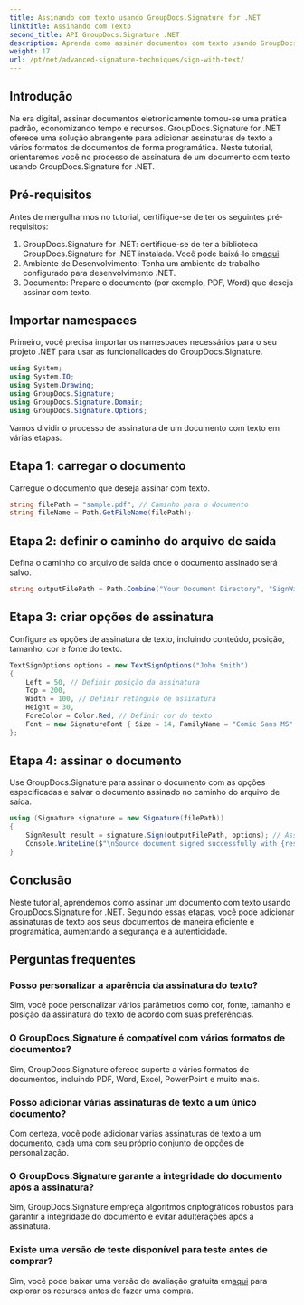 ```yaml
---
title: Assinando com texto usando GroupDocs.Signature for .NET
linktitle: Assinando com Texto
second_title: API GroupDocs.Signature .NET
description: Aprenda como assinar documentos com texto usando GroupDocs.Signature for .NET. Guia passo a passo para adicionar assinaturas de texto programaticamente.
weight: 17
url: /pt/net/advanced-signature-techniques/sign-with-text/
---
```

## Introdução
Na era digital, assinar documentos eletronicamente tornou-se uma prática padrão, economizando tempo e recursos. GroupDocs.Signature for .NET oferece uma solução abrangente para adicionar assinaturas de texto a vários formatos de documentos de forma programática. Neste tutorial, orientaremos você no processo de assinatura de um documento com texto usando GroupDocs.Signature for .NET.
## Pré-requisitos
Antes de mergulharmos no tutorial, certifique-se de ter os seguintes pré-requisitos:
1.  GroupDocs.Signature for .NET: certifique-se de ter a biblioteca GroupDocs.Signature for .NET instalada. Você pode baixá-lo em[aqui](https://releases.groupdocs.com/signature/net/).
2. Ambiente de Desenvolvimento: Tenha um ambiente de trabalho configurado para desenvolvimento .NET.
3. Documento: Prepare o documento (por exemplo, PDF, Word) que deseja assinar com texto.

## Importar namespaces
Primeiro, você precisa importar os namespaces necessários para o seu projeto .NET para usar as funcionalidades do GroupDocs.Signature.
```csharp
using System;
using System.IO;
using System.Drawing;
using GroupDocs.Signature;
using GroupDocs.Signature.Domain;
using GroupDocs.Signature.Options;
```

Vamos dividir o processo de assinatura de um documento com texto em várias etapas:
## Etapa 1: carregar o documento
Carregue o documento que deseja assinar com texto.
```csharp
string filePath = "sample.pdf"; // Caminho para o documento
string fileName = Path.GetFileName(filePath);
```
## Etapa 2: definir o caminho do arquivo de saída
Defina o caminho do arquivo de saída onde o documento assinado será salvo.
```csharp
string outputFilePath = Path.Combine("Your Document Directory", "SignWithText", fileName);
```
## Etapa 3: criar opções de assinatura
Configure as opções de assinatura de texto, incluindo conteúdo, posição, tamanho, cor e fonte do texto.
```csharp
TextSignOptions options = new TextSignOptions("John Smith")
{
    Left = 50, // Definir posição da assinatura
    Top = 200,
    Width = 100, // Definir retângulo de assinatura
    Height = 30,
    ForeColor = Color.Red, // Definir cor do texto
    Font = new SignatureFont { Size = 14, FamilyName = "Comic Sans MS" } // Definir fonte
};
```
## Etapa 4: assinar o documento
Use GroupDocs.Signature para assinar o documento com as opções especificadas e salvar o documento assinado no caminho do arquivo de saída.
```csharp
using (Signature signature = new Signature(filePath))
{
    SignResult result = signature.Sign(outputFilePath, options); // Assinar documento
    Console.WriteLine($"\nSource document signed successfully with {result.Succeeded.Count} signature(s).\nFile saved at {outputFilePath}.");
}
```

## Conclusão
Neste tutorial, aprendemos como assinar um documento com texto usando GroupDocs.Signature for .NET. Seguindo essas etapas, você pode adicionar assinaturas de texto aos seus documentos de maneira eficiente e programática, aumentando a segurança e a autenticidade.
## Perguntas frequentes
### Posso personalizar a aparência da assinatura do texto?
Sim, você pode personalizar vários parâmetros como cor, fonte, tamanho e posição da assinatura do texto de acordo com suas preferências.
### O GroupDocs.Signature é compatível com vários formatos de documentos?
Sim, GroupDocs.Signature oferece suporte a vários formatos de documentos, incluindo PDF, Word, Excel, PowerPoint e muito mais.
### Posso adicionar várias assinaturas de texto a um único documento?
Com certeza, você pode adicionar várias assinaturas de texto a um documento, cada uma com seu próprio conjunto de opções de personalização.
### O GroupDocs.Signature garante a integridade do documento após a assinatura?
Sim, GroupDocs.Signature emprega algoritmos criptográficos robustos para garantir a integridade do documento e evitar adulterações após a assinatura.
### Existe uma versão de teste disponível para teste antes de comprar?
 Sim, você pode baixar uma versão de avaliação gratuita em[aqui](https://releases.groupdocs.com/) para explorar os recursos antes de fazer uma compra.